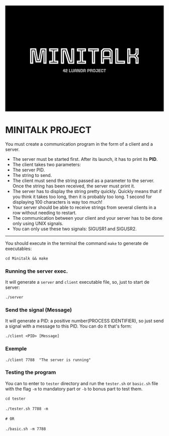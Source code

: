 ![MINITALK](minitalk.png)
# MINITALK PROJECT

You must create a communication program in the form of a client and a server.
- The server must be started first. After its launch, it has to print its <strong>PID</strong>.
- The client takes two parameters:
- The server PID.
- The string to send.
- The client must send the string passed as a parameter to the server.
Once the string has been received, the server must print it.
- The server has to display the string pretty quickly. Quickly means that if you think
it takes too long, then it is probably too long.
1 second for displaying 100 characters is way too much!
- Your server should be able to receive strings from several clients in a row without
needing to restart.
- The communication between your client and your server has to be done only using
UNIX signals.
- You can only use these two signals: SIGUSR1 and SIGUSR2.

<hr>

You should execute in the terminal the command ```make``` to generate de executables:
```ssh
cd Minitalk && make
```
### Running the server exec.
It will generate a ```server``` and ```client``` executable file, so, just to start de server:

```ssh
./server
```
### Send the signal (Message)
It will generate a PID: a positive number(PROCESS IDENTIFIER), so just send a signal with a message to this PID. You can do it that's form:

```ssh
./client <PID> [Message]
```
### Exemple

```ssh
./client 7788  "The server is running"
```
### Testing the program

You can to enter to ```tester``` directory and run the ```tester.sh``` or ```basic.sh``` file with the flag ```-m``` to mandatory part or ```-b``` to bonus part to test them.

```ssh
cd tester

./tester.sh 7788 -m

# OR

./basic.sh -m 7788
